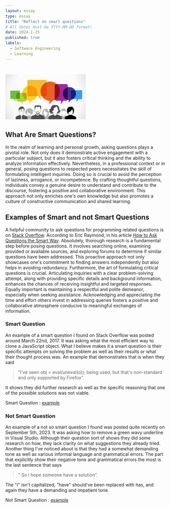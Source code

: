 ```yaml
---
layout: essay
type: essay
title: "Reflect on smart questions"
# All dates must be YYYY-MM-DD format!
date: 2024-1-25
published: true
labels:
  - Software Engineering
  - Learning
---
```



# <img width="50%" class="rounded float-start pe-4" src="../img/SmartQuestion.jpg">
## What Are Smart Questions? 
In the realm of learning and personal growth, asking questions plays a pivotal role.    Not only does it demonstrate active engagement with a particular subject, but it also fosters critical thinking and the ability to analyze information effectively.    Nevertheless, in a professional context or in general, posing questions to respected peers necessitates the skill of formulating intelligent inquiries.    Doing so is crucial to avoid the perception of laziness, arrogance, or incompetence.    By crafting thoughtful questions, individuals convey a genuine desire to understand and contribute to the discourse, fostering a positive and collaborative environment.    This approach not only enriches one's own knowledge but also promotes a culture of constructive communication and shared learning.

## Examples of Smart and not Smart Questions
A helpful community to ask questions for programming related questions is on <a href="https://stackoverflow.co/">Stack Overflow</a>. According to Eric Raymond, in his article <a href="http://www.catb.org/esr/faqs/smart-questions.html">How to Ask Questions the Smart Way</a>.  Absolutely, thorough research is a fundamental step before posing questions.   It involves searching online, examining provided or available sources, and exploring forums to determine if similar questions have been addressed.   This proactive approach not only showcases one's commitment to finding answers independently but also helps in avoiding redundancy.   Furthermore, the art of formulating critical questions is crucial.   Articulating inquiries with a clear problem-solving attempt, along with providing specific details and background information, enhances the chances of receiving insightful and targeted responses.   Equally important is maintaining a respectful and polite demeanor, especially when seeking assistance.   Acknowledging and appreciating the time and effort others invest in addressing queries fosters a positive and collaborative atmosphere conducive to meaningful exchanges of information.

### Smart Question
An example of a smart question I found on Stack Overflow was posted around March 22nd, 2017. It was asking what the most efficient way to clone a JavaScript object. What I believe makes it a smart question is their specific attempts on solving the problem as well as their results or what their thought process was. An example that demonstrates that is when they said 
> "I've seen obj = eval(uneval(o)); being used, but that's non-standard and only supported by Firefox".
> 
It shows they did further research as well as the specific reasoning that one of the possible solutions was not viable.

Smart Question : <a href="https://stackoverflow.com/questions/122102/what-is-the-most-efficient-way-to-deep-clone-an-object-in-javascript">example</a>

### Not Smart Question
An example of a not so smart question I found was posted quite recently on September 5th, 2023. It was asking how to remove a green wavy underline in Visual Studio. Although their question sort of shows they did some research on how, they lack clarity on what suggestions they already tried. Another thing I've noticed about is that they had a somewhat demanding tone as well as various informal language and grammatical errors. The part that explicitly show their negative tone and grammatical errors the most is the last sentence that says 
> " So i hope someone have a solution". 
>
The "i" isn't capitalized, "have" should've been replaced with has, and again they have a demanding and impatient tone. 

Not Smart Question : <a href="https://stackoverflow.com/questions/77052960/visual-studio-2022-how-to-remove-wavy-underlines">example</a>



